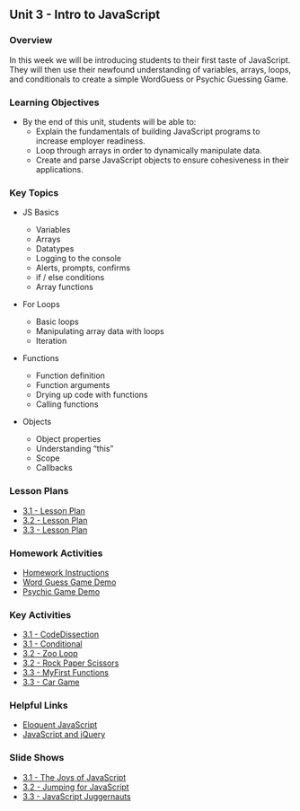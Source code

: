 ## Unit 3 - Intro to JavaScript

### Overview

In this week we will be introducing students to their first taste of JavaScript. They will then use their newfound understanding of variables, arrays, loops, and conditionals to create a simple WordGuess or Psychic Guessing Game.

### Learning Objectives

* By the end of this unit, students will be able to:
  * Explain the fundamentals of building JavaScript programs to increase employer readiness.
  * Loop through arrays in order to dynamically manipulate data.
  * Create and parse JavaScript objects to ensure cohesiveness in their applications.

### Key Topics

* JS Basics
  * Variables
  * Arrays
  * Datatypes
  * Logging to the console
  * Alerts, prompts, confirms
  * if / else conditions
  * Array functions

* For Loops
  * Basic loops
  * Manipulating array data with loops
  * Iteration

* Functions
  * Function definition
  * Function arguments
  * Drying up code with functions
  * Calling functions

* Objects
  * Object properties
  * Understanding “this”
  * Scope
  * Callbacks

### Lesson Plans

* [3.1 - Lesson Plan](01-Day/03.1-LessonPlan.md)
* [3.2 - Lesson Plan](02-Day/03.2-LessonPlan.md)
* [3.3 - Lesson Plan](03-Day/03.3-LessonPlan.md)

### Homework Activities

* [Homework Instructions](../../../01-Class-Content/03-javascript/02-Homework/Instructions/homework-instructions.md)
* [Word Guess Game Demo](https://youtu.be/W-IJcC4tYFI)
* [Psychic Game Demo](https://youtu.be/qTc45Lox97g)

### Key Activities

* [3.1 - CodeDissection](../../../01-Class-Content/03-javascript/01-Activities/01-CodeDissection)
* [3.1 - Conditional](../../../01-Class-Content/03-javascript/01-Activities/09-ConditionalActivity)
* [3.2 - Zoo Loop](../../../01-Class-Content/03-javascript/01-Activities/18-ZooLoop)
* [3.2 - Rock Paper Scissors](../../../01-Class-Content/03-javascript/01-Activities/23-RPS-Coded)
* [3.3 - MyFirst Functions](../../../01-Class-Content/03-javascript/01-Activities/27-MyFirstFunctions)
* [3.3 - Car Game](../../../01-Class-Content/03-javascript/01-Activities/32-CarGame)

### Helpful Links

* [Eloquent JavaScript](http://eloquentjavascript.net/)
* [JavaScript and jQuery](http://www.amazon.com/JavaScript-JQuery-Interactive-Front-End-Development/dp/1118531647/ref=sr_1_1?s=books&ie=UTF8&qid=1460751938&sr=1-1)

### Slide Shows

* [3.1 - The Joys of JavaScript](https://docs.google.com/presentation/d/1eZEQJVF3vHuBlx4-n5DcgmgLf1vfNn0J3yu2ywwbyWY/edit?usp=sharing)
* [3.2 - Jumping for JavaScript](https://docs.google.com/presentation/d/1lQguenUfeJx-jRDscMYu5j_qJ0t9H5TQaRur97xkIzY/edit?usp=sharing)
* [3.3 - JavaScript Juggernauts](https://docs.google.com/presentation/d/1ic-pjrj4o93Gjm2blvT7s5pvTdMFlt87m-lLVXpC-u8/edit?usp=sharing)
